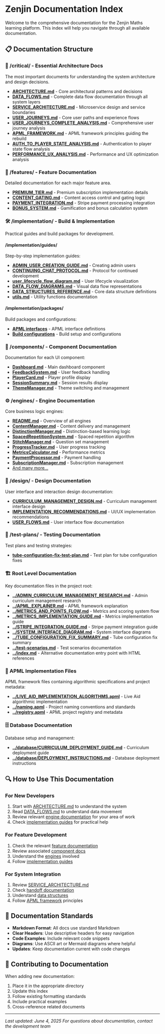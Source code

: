 # Zenjin Documentation Index

Welcome to the comprehensive documentation for the Zenjin Maths learning platform. This index will help you navigate through all available documentation.

## 📋 Documentation Structure

### 🎯 /critical/ - Essential Architecture Docs
The most important documents for understanding the system architecture and design decisions.

- **[ARCHITECTURE.md](./critical/ARCHITECTURE.md)** - Core architectural patterns and decisions
- **[DATA_FLOWS.md](./critical/DATA_FLOWS.md)** - Complete data flow documentation through all system layers
- **[SERVICE_ARCHITECTURE.md](./critical/SERVICE_ARCHITECTURE.md)** - Microservice design and service boundaries
- **[USER_JOURNEYS.md](./critical/USER_JOURNEYS.md)** - Core user paths and experience flows
- **[USER_JOURNEYS_COMPLETE_ANALYSIS.md](./critical/USER_JOURNEYS_COMPLETE_ANALYSIS.md)** - Comprehensive user journey analysis
- **[APML_FRAMEWORK.md](./critical/APML_FRAMEWORK.md)** - APML framework principles guiding the rebuild
- **[AUTH_TO_PLAYER_STATE_ANALYSIS.md](./critical/AUTH_TO_PLAYER_STATE_ANALYSIS.md)** - Authentication to player state flow analysis
- **[PERFORMANCE_UX_ANALYSIS.md](./critical/PERFORMANCE_UX_ANALYSIS.md)** - Performance and UX optimization analysis

### 🚀 /features/ - Feature Documentation
Detailed documentation for each major feature area.

- **[PREMIUM_TIER.md](./features/PREMIUM_TIER.md)** - Premium subscription implementation details
- **[CONTENT_GATING.md](./features/CONTENT_GATING.md)** - Content access control and gating logic
- **[PAYMENT_INTEGRATION.md](./features/PAYMENT_INTEGRATION.md)** - Stripe payment processing integration
- **[BONUS_SYSTEM.md](./features/BONUS_SYSTEM.md)** - Gamification and bonus calculation system

### 🛠️ /implementation/ - Build & Implementation
Practical guides and build packages for development.

#### /implementation/guides/
Step-by-step implementation guides:
- **[ADMIN_USER_CREATION_GUIDE.md](./implementation/guides/ADMIN_USER_CREATION_GUIDE.md)** - Creating admin users
- **[CONTINUING_CHAT_PROTOCOL.md](./implementation/guides/CONTINUING_CHAT_PROTOCOL.md)** - Protocol for continued development
- **[user_lifecycle_flow_diagram.md](./implementation/guides/user_lifecycle_flow_diagram.md)** - User lifecycle visualization
- **[DATA_FLOW_DIAGRAMS.md](./implementation/guides/DATA_FLOW_DIAGRAMS.md)** - Visual data flow representations
- **[DATA_STRUCTURES_REFERENCE.md](./implementation/guides/DATA_STRUCTURES_REFERENCE.md)** - Core data structure definitions
- **[utils.md](./implementation/guides/utils.md)** - Utility functions documentation

#### /implementation/packages/
Build packages and configurations:
- **[APML interfaces](./implementation/packages/apml/)** - APML interface definitions
- **[Build configurations](./implementation/packages/)** - Build setup and configurations

### 🧩 /components/ - Component Documentation
Documentation for each UI component:
- **[Dashboard.md](./components/Dashboard.md)** - Main dashboard component
- **[FeedbackSystem.md](./components/FeedbackSystem.md)** - User feedback handling
- **[PlayerCard.md](./components/PlayerCard.md)** - Player profile display
- **[SessionSummary.md](./components/SessionSummary.md)** - Session results display
- **[ThemeManager.md](./components/ThemeManager.md)** - Theme switching and management

### ⚙️ /engines/ - Engine Documentation
Core business logic engines:
- **[README.md](./engines/README.md)** - Overview of all engines
- **[ContentManager.md](./engines/ContentManager.md)** - Content delivery and management
- **[DistinctionManager.md](./engines/DistinctionManager.md)** - Distinction-based learning logic
- **[SpacedRepetitionSystem.md](./engines/SpacedRepetitionSystem.md)** - Spaced repetition algorithm
- **[StitchManager.md](./engines/StitchManager.md)** - Question set management
- **[ProgressTracker.md](./engines/ProgressTracker.md)** - User progress tracking
- **[MetricsCalculator.md](./engines/MetricsCalculator.md)** - Performance metrics
- **[PaymentProcessor.md](./engines/PaymentProcessor.md)** - Payment handling
- **[SubscriptionManager.md](./engines/SubscriptionManager.md)** - Subscription management
- [And many more...](./engines/)

### 🎨 /design/ - Design Documentation
User interface and interaction design documentation:
- **[CURRICULUM_MANAGEMENT_DESIGN.md](./design/CURRICULUM_MANAGEMENT_DESIGN.md)** - Curriculum management interface design
- **[IMPLEMENTATION_RECOMMENDATIONS.md](./design/IMPLEMENTATION_RECOMMENDATIONS.md)** - UI/UX implementation recommendations
- **[USER_FLOWS.md](./design/USER_FLOWS.md)** - User interface flow documentation

### 🧪 /test-plans/ - Testing Documentation
Test plans and testing strategies:
- **[tube-configuration-fix-test-plan.md](./test-plans/tube-configuration-fix-test-plan.md)** - Test plan for tube configuration fixes

### 🏗️ Root Level Documentation
Key documentation files in the project root:
- **[../ADMIN_CURRICULUM_MANAGEMENT_RESEARCH.md](../ADMIN_CURRICULUM_MANAGEMENT_RESEARCH.md)** - Admin curriculum management research
- **[../APML_EXPLAINER.md](../APML_EXPLAINER.md)** - APML framework explanation
- **[../METRICS_AND_POINTS_FLOW.md](../METRICS_AND_POINTS_FLOW.md)** - Metrics and scoring system flow
- **[../METRICS_IMPLEMENTATION_GUIDE.md](../METRICS_IMPLEMENTATION_GUIDE.md)** - Metrics implementation guide
- **[../STRIPE_INTEGRATION_GUIDE.md](../STRIPE_INTEGRATION_GUIDE.md)** - Stripe payment integration guide
- **[../SYSTEM_INTERFACE_DIAGRAM.md](../SYSTEM_INTERFACE_DIAGRAM.md)** - System interface diagrams
- **[../TUBE_CONFIGURATION_FIX_SUMMARY.md](../TUBE_CONFIGURATION_FIX_SUMMARY.md)** - Tube configuration fix summary
- **[../test-scenarios.md](../test-scenarios.md)** - Test scenarios documentation
- **[../index.md](../index.md)** - Alternative documentation entry point with HTML references

### 🔧 APML Implementation Files
APML framework files containing algorithmic specifications and project metadata:
- **[../LIVE_AID_IMPLEMENTATION_ALGORITHMS.apml](../LIVE_AID_IMPLEMENTATION_ALGORITHMS.apml)** - Live Aid algorithmic implementation
- **[../naming.apml](../naming.apml)** - Project naming conventions and standards
- **[../registry.apml](../registry.apml)** - APML project registry and metadata

### 🗄️ Database Documentation
Database setup and management:
- **[../database/CURRICULUM_DEPLOYMENT_GUIDE.md](../database/CURRICULUM_DEPLOYMENT_GUIDE.md)** - Curriculum deployment guide
- **[../database/DEPLOYMENT_INSTRUCTIONS.md](../database/DEPLOYMENT_INSTRUCTIONS.md)** - Database deployment instructions

## 🔍 How to Use This Documentation

### For New Developers
1. Start with [ARCHITECTURE.md](./critical/ARCHITECTURE.md) to understand the system
2. Read [DATA_FLOWS.md](./critical/DATA_FLOWS.md) to understand data movement
3. Review relevant [engine documentation](./engines/) for your area of work
4. Check [implementation guides](./implementation/guides/) for practical help

### For Feature Development
1. Check the relevant [feature documentation](./features/)
2. Review associated [component docs](./components/)
3. Understand the [engines](./engines/) involved
4. Follow [implementation guides](./implementation/guides/)

### For System Integration
1. Review [SERVICE_ARCHITECTURE.md](./critical/SERVICE_ARCHITECTURE.md)
2. Check [handoff documentation](./handoffs/)
3. Understand [data structures](./implementation/guides/DATA_STRUCTURES_REFERENCE.md)
4. Follow [APML framework](./critical/APML_FRAMEWORK.md) principles

## 📝 Documentation Standards

- **Markdown Format**: All docs use standard Markdown
- **Clear Headers**: Use descriptive headers for easy navigation
- **Code Examples**: Include relevant code snippets
- **Diagrams**: Use ASCII art or Mermaid diagrams where helpful
- **Updates**: Keep documentation current with code changes

## 🔧 Contributing to Documentation

When adding new documentation:
1. Place it in the appropriate directory
2. Update this index
3. Follow existing formatting standards
4. Include practical examples
5. Cross-reference related documents

---

*Last updated: June 4, 2025*
*For questions about documentation, contact the development team*